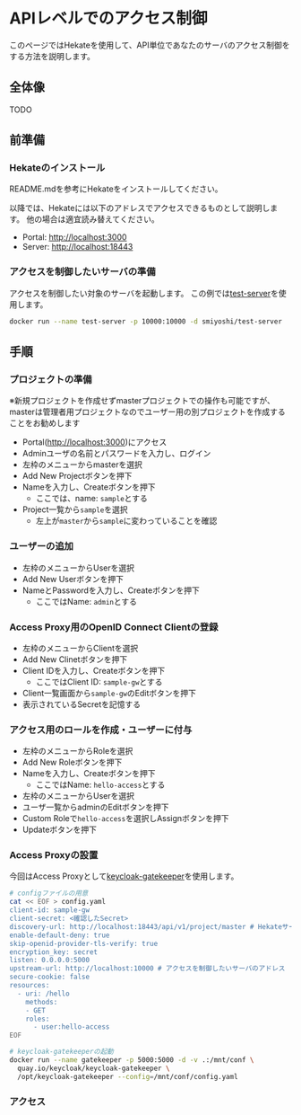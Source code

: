 # APIレベルでのアクセス制御

このページではHekateを使用して、API単位であなたのサーバのアクセス制御をする方法を説明します。

## 全体像

TODO

## 前準備

### Hekateのインストール

README.mdを参考にHekateをインストールしてください。

以降では、Hekateには以下のアドレスでアクセスできるものとして説明します。
他の場合は適宜読み替えてください。

- Portal: [http://localhost:3000](http://localhost:3000)
- Server: [http://localhost:18443](http://localhost:18443)

### アクセスを制御したいサーバの準備

アクセスを制御したい対象のサーバを起動します。
この例では[test-server](https://github.com/sh-miyoshi/test-server)を使用します。

```bash
docker run --name test-server -p 10000:10000 -d smiyoshi/test-server
```

## 手順

### プロジェクトの準備

※新規プロジェクトを作成せずmasterプロジェクトでの操作も可能ですが、masterは管理者用プロジェクトなのでユーザー用の別プロジェクトを作成することをお勧めします

- Portal([http://localhost:3000](http://localhost:3000))にアクセス
- Adminユーザの名前とパスワードを入力し、ログイン
- 左枠のメニューからmasterを選択
- Add New Projectボタンを押下
- Nameを入力し、Createボタンを押下
  - ここでは、name: `sample`とする
- Project一覧から`sample`を選択
  - 左上が`master`から`sample`に変わっていることを確認

### ユーザーの追加

- 左枠のメニューからUserを選択
- Add New Userボタンを押下
- NameとPasswordを入力し、Createボタンを押下
  - ここではName: `admin`とする

### Access Proxy用のOpenID Connect Clientの登録

- 左枠のメニューからClientを選択
- Add New Clinetボタンを押下
- Client IDを入力し、Createボタンを押下
  - ここではClient ID: `sample-gw`とする
- Client一覧画面から`sample-gw`のEditボタンを押下
- 表示されているSecretを記憶する

### アクセス用のロールを作成・ユーザーに付与

- 左枠のメニューからRoleを選択
- Add New Roleボタンを押下
- Nameを入力し、Createボタンを押下
  - ここではName: `hello-access`とする
- 左枠のメニューからUserを選択
- ユーザ一覧からadminのEditボタンを押下
- Custom Roleで`hello-access`を選択しAssignボタンを押下
- Updateボタンを押下

### Access Proxyの設置

今回はAccess Proxyとして[keycloak-gatekeeper](https://github.com/keycloak/keycloak-gatekeeper)を使用します。

```bash
# configファイルの用意
cat << EOF > config.yaml
client-id: sample-gw
client-secret: <確認したSecret>
discovery-url: http://localhost:18443/api/v1/project/master # Hekateサーバのアドレスとプロジェクトを変更した場合は適宜修正してください
enable-default-deny: true
skip-openid-provider-tls-verify: true
encryption_key: secret
listen: 0.0.0.0:5000
upstream-url: http://localhost:10000 # アクセスを制御したいサーバのアドレス
secure-cookie: false
resources:
  - uri: /hello
    methods:
    - GET
    roles:
      - user:hello-access
EOF

# keycloak-gatekeeperの起動
docker run --name gatekeeper -p 5000:5000 -d -v .:/mnt/conf \
  quay.io/keycloak/keycloak-gatekeeper \
  /opt/keycloak-gatekeeper --config=/mnt/conf/config.yaml
```

### アクセス
